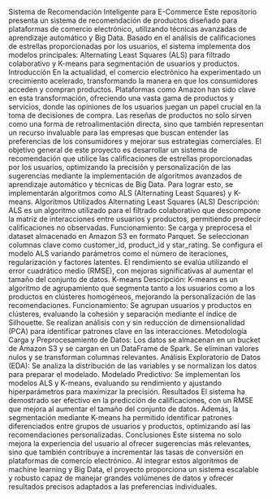 Sistema de Recomendación Inteligente para E-Commerce
Este repositorio presenta un sistema de recomendación de productos diseñado para plataformas de comercio electrónico, utilizando técnicas avanzadas de aprendizaje automático y Big Data. Basado en el análisis de calificaciones de estrellas proporcionadas por los usuarios, el sistema implementa dos modelos principales: Alternating Least Squares (ALS) para filtrado colaborativo y K-means para segmentación de usuarios y productos.
Introducción
En la actualidad, el comercio electrónico ha experimentado un crecimiento acelerado, transformando la manera en que los consumidores acceden y compran productos. Plataformas como Amazon han sido clave en esta transformación, ofreciendo una vasta gama de productos y servicios, donde las opiniones de los usuarios juegan un papel crucial en la toma de decisiones de compra. Las reseñas de productos no solo sirven como una forma de retroalimentación directa, sino que también representan un recurso invaluable para las empresas que buscan entender las preferencias de los consumidores y mejorar sus estrategias comerciales.
El objetivo general de este proyecto es desarrollar un sistema de recomendación que utilice las calificaciones de estrellas proporcionadas por los usuarios, optimizando la precisión y personalización de las sugerencias mediante la implementación de algoritmos avanzados de aprendizaje automático y técnicas de Big Data. Para lograr esto, se implementarán algoritmos como ALS (Alternating Least Squares) y K-means.
Algoritmos Utilizados
Alternating Least Squares (ALS)
Descripción: ALS es un algoritmo utilizado para el filtrado colaborativo que descompone la matriz de interacciones entre usuarios y productos, permitiendo predecir calificaciones no observadas.
Funcionamiento:
Se carga y preprocesa el dataset almacenado en Amazon S3 en formato Parquet.
Se seleccionan columnas clave como customer_id, product_id y star_rating.
Se configura el modelo ALS variando parámetros como el número de iteraciones, regularización y factores latentes.
El rendimiento se evalúa utilizando el error cuadrático medio (RMSE), con mejoras significativas al aumentar el tamaño del conjunto de datos.
K-means
Descripción: K-means es un algoritmo de agrupamiento que segmenta tanto a los usuarios como a los productos en clústeres homogéneos, mejorando la personalización de las recomendaciones.
Funcionamiento:
Se agrupan usuarios y productos en clústeres, evaluando la cohesión y separación mediante el índice de Silhouette.
Se realizan análisis con y sin reducción de dimensionalidad (PCA) para identificar patrones clave en las interacciones.
Metodología
Carga y Preprocesamiento de Datos: Los datos se almacenan en un bucket de Amazon S3 y se cargan en un DataFrame de Spark. Se eliminan valores nulos y se transforman columnas relevantes.
Análisis Exploratorio de Datos (EDA): Se analiza la distribución de las variables y se normalizan los datos para preparar el modelado.
Modelado Predictivo: Se implementan los modelos ALS y K-means, evaluando su rendimiento y ajustando hiperparámetros para maximizar la precisión.
Resultados
El sistema ha demostrado ser efectivo en la predicción de calificaciones, con un RMSE que mejora al aumentar el tamaño del conjunto de datos. Además, la segmentación mediante K-means ha permitido identificar patrones diferenciados entre grupos de usuarios y productos, optimizando así las recomendaciones personalizadas.
Conclusiones
Este sistema no solo mejora la experiencia del usuario al ofrecer sugerencias más relevantes, sino que también contribuye a incrementar las tasas de conversión en plataformas de comercio electrónico. Al integrar estos algoritmos de machine learning y Big Data, el proyecto proporciona un sistema escalable y robusto capaz de manejar grandes volúmenes de datos y ofrecer resultados precisos adaptados a las preferencias individuales.

